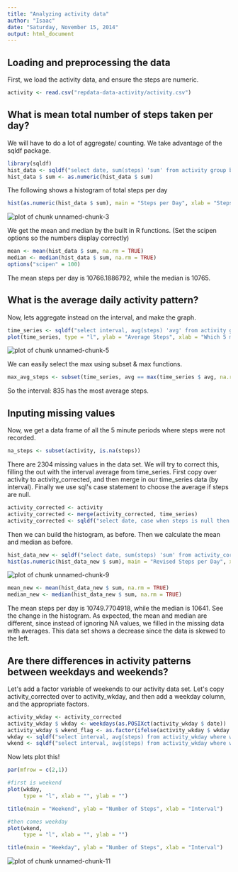 ```yaml
---
title: "Analyzing activity data"
author: "Isaac"
date: "Saturday, November 15, 2014"
output: html_document
---
```

## Loading and preprocessing the data
First, we load the activity data, and ensure the steps are numeric.


```r
activity <- read.csv("repdata-data-activity/activity.csv")
```
## What is mean total number of steps taken per day?
We will have to do a lot of aggregate/ counting. We take advantage of the sqldf package.


```r
library(sqldf)
hist_data <- sqldf("select date, sum(steps) 'sum' from activity group by date")
hist_data $ sum <- as.numeric(hist_data $ sum)
```

The following shows a histogram of total steps per day


```r
hist(as.numeric(hist_data $ sum), main = "Steps per Day", xlab = "Steps")
```

![plot of chunk unnamed-chunk-3](figure/unnamed-chunk-3-1.png) 

We get the mean and median by the built in R functions. (Set the scipen options so the numbers display correctly)

```r
mean <- mean(hist_data $ sum, na.rm = TRUE)
median <- median(hist_data $ sum, na.rm = TRUE)
options("scipen" = 100)
```

The mean steps per day is 10766.1886792, while the median is 10765.

## What is the average daily activity pattern?
Now, lets aggregate instead on the interval, and make the graph.


```r
time_series <- sqldf("select interval, avg(steps) 'avg' from activity group by interval")
plot(time_series, type = "l", ylab = "Average Steps", xlab = "Which 5 min time interval", main = "Avg Steps for Each Interval")
```

![plot of chunk unnamed-chunk-5](figure/unnamed-chunk-5-1.png) 

We can easily select the max using subset & max functions.

```r
max_avg_steps <- subset(time_series, avg == max(time_series $ avg, na.rm = TRUE)) $ interval
```

So the interval: 835 has the most average steps.

## Inputing missing values
Now, we get a data frame of all the 5 minute periods where steps were not recorded.

```r
na_steps <- subset(activity, is.na(steps))
```

There are 2304 missing values in the data set. We will try to correct this, filling the out with the interval average from time_series. First copy over activity to activity_corrected, and then merge in our time_series data (by interval). Finally we use sql's case statement to choose the average if steps are null.


```r
activity_corrected <- activity
activity_corrected <- merge(activity_corrected, time_series)
activity_corrected <- sqldf("select date, case when steps is null then avg else steps end 'steps', interval from activity_corrected")
```

Then we can build the histogram, as before. Then we calculate the mean and median as before.

```r
hist_data_new <- sqldf("select date, sum(steps) 'sum' from activity_corrected group by date")
hist(as.numeric(hist_data_new $ sum), main = "Revised Steps per Day", xlab = "Steps")
```

![plot of chunk unnamed-chunk-9](figure/unnamed-chunk-9-1.png) 

```r
mean_new <- mean(hist_data_new $ sum, na.rm = TRUE)
median_new <- median(hist_data_new $ sum, na.rm = TRUE)
```

The mean steps per day is 10749.7704918, while the median is 10641. See the change in the histogram. As expected, the mean and median are different, since instead of ignoring NA values, we filled in the missing data with averages. This data set shows a decrease since the data is skewed to the left.

## Are there differences in activity patterns between weekdays and weekends?
Let's add a factor variable of weekends to our activity data set. Let's copy activity_corrected over to activity_wkday, and then add a weekday column, and the appropriate factors.

```r
activity_wkday <- activity_corrected
activity_wkday $ wkday <- weekdays(as.POSIXct(activity_wkday $ date))
activity_wkday $ wkend_flag <- as.factor(ifelse(activity_wkday $ wkday %in% c("Saturday", "Sunday"), 1, 0))
wkday <- sqldf("select interval, avg(steps) from activity_wkday where wkend_flag = 0 group by interval")
wkend <- sqldf("select interval, avg(steps) from activity_wkday where wkend_flag = 1 group by interval")
```

Now lets plot this!

```r
par(mfrow = c(2,1))

#first is weekend
plot(wkday, 
     type = "l", xlab = "", ylab = "")

title(main = "Weekend", ylab = "Number of Steps", xlab = "Interval")

#then comes weekday
plot(wkend, 
     type = "l", xlab = "", ylab = "")

title(main = "Weekday", ylab = "Number of Steps", xlab = "Interval")
```

![plot of chunk unnamed-chunk-11](figure/unnamed-chunk-11-1.png) 
